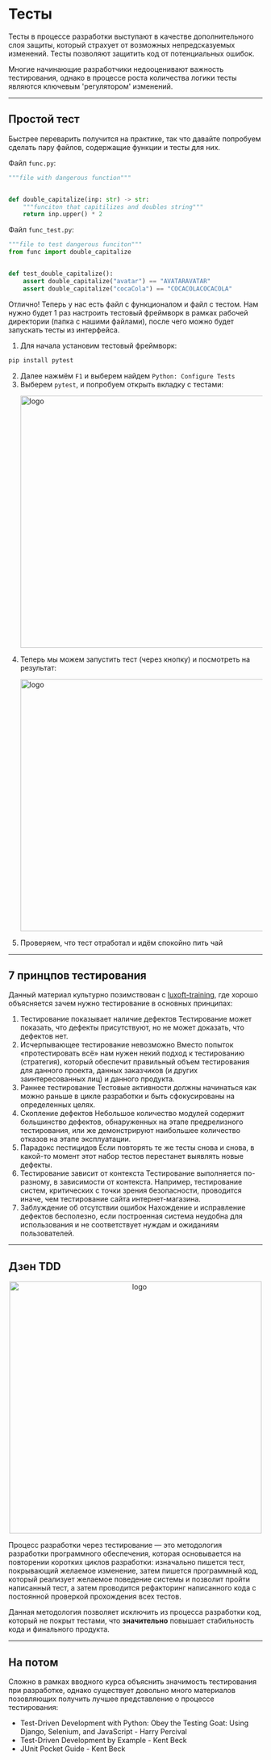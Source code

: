 # Тесты

Тесты в процессе разработки выступают в качестве дополнительного слоя защиты, который страхует от возможных непредсказуемых изменений. Тесты позволяют защитить код от потенциальных ошибок.

Многие начинающие разработчики недооценивают важность тестирования, однако в процессе роста количества логики тесты являются ключевым 'регулятором' изменений.

---

## Простой тест

Быстрее переварить получится на практике, так что давайте попробуем сделать пару файлов, содержащие функции и тесты для них.

Файл `func.py`:
```python
"""file with dangerous function"""


def double_capitalize(inp: str) -> str:
    """funciton that capitilizes and doubles string"""
    return inp.upper() * 2

```

Файл `func_test.py`:
```python
"""file to test dangerous funciton"""
from func import double_capitalize


def test_double_capitalize():
    assert double_capitalize("avatar") == "AVATARAVATAR"
    assert double_capitalize("cocaCola") == "COCACOLACOCACOLA"

```

Отлично! Теперь у нас есть файл с функционалом и файл с тестом. Нам нужно будет 1 раз настроить тестовый фреймворк в рамках рабочей директории (папка с нашими файлами), после чего можно будет запускать тесты из интерфейса.

1. Для начала установим тестовый фреймворк:
```python
pip install pytest
```
2. Далее нажмём `F1` и выберем найдем `Python: Configure Tests`
3. Выберем `pytest`, и попробуем открыть вкладку с тестами:
    <p align="left">
    <img width="500px" height="500px" src="test1.png" alt="logo"/>
    </p>
4. Теперь мы можем запустить тест (через кнопку) и посмотреть на результат:
    <p align="left">
    <img width="500px" height="500px" src="test2.png" alt="logo"/>
    </p>
5. Проверяем, что тест отработал и идём спокойно пить чай

---

## 7 принцпов тестирования

Данный материал культурно позимствован с [luxoft-training](https://www.luxoft-training.ru/about/news/7_printsipov_testirovaniya_CHast_1/), где хорошо объясняется зачем нужно тестирование в основных принципах:

1. Тестирование показывает наличие дефектов
    Тестирование может показать, что дефекты присутствуют, но не может доказать, что дефектов нет. 
2. Исчерпывающее тестирование невозможно
    Вместо попыток «протестировать всё» нам нужен некий подход к тестированию (стратегия), который обеспечит правильный объем тестирования для данного проекта, данных заказчиков (и других заинтересованных лиц) и данного продукта.
3. Раннее тестирование
    Тестовые активности должны начинаться как можно раньше в цикле разработки и быть сфокусированы на определенных целях.
4. Скопление дефектов
    Небольшое количество модулей содержит большинство дефектов, обнаруженных на этапе предрелизного тестирования, или же демонстрируют наибольшее количество отказов на этапе эксплуатации.
5. Парадокс пестицидов
    Если повторять те же тесты снова и снова, в какой-то момент этот набор тестов перестанет выявлять новые дефекты.
6. Тестирование зависит от контекста
    Тестирование выполняется по-разному, в зависимости от контекста. Например, тестирование систем, критических с точки зрения безопасности, проводится иначе, чем тестирование сайта интернет-магазина.
7. Заблуждение об отсутствии ошибок
    Нахождение и исправление дефектов бесполезно, если построенная система неудобна для использования и не соответствует нуждам и ожиданиям пользователей.



---

## Дзен TDD

<p align="center">
    <img width="500px" height="500px" src="tdd.png" alt="logo"/>
</p>

Процесс разработки через тестирование — это методология разработки программного обеспечения, которая основывается на повторении коротких циклов разработки: изначально пишется тест, покрывающий желаемое изменение, затем пишется программный код, который реализует желаемое поведение системы и позволит пройти написанный тест, а затем проводится рефакторинг написанного кода с постоянной проверкой прохождения всех тестов.

Данная методология позволяет исключить из процесса разработки код, который не покрыт тестами, что **значительно** повышает стабильность кода и финального продукта. 

---

## На потом

Сложно в рамках вводного курса объяснить значимость тестирования при разработке, однако существует довольно много материалов позовляющих получить лучшее представление о  процессе тестирования:

- Test-Driven Development with Python: Obey the Testing Goat: Using Django, Selenium, and JavaScript - Harry Percival
- Test-Driven Development by Example - Kent Beck
- JUnit Pocket Guide - Kent Beck

